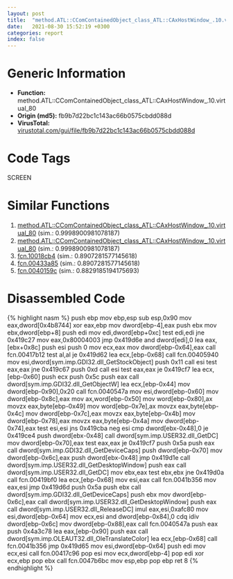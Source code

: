```yaml
---
layout: post
title:  "method.ATL꞉꞉CComContainedObject_class_ATL꞉꞉CAxHostWindow_.10.virtual_80 @ fb9b7d22bc1c143ac66b0575cbdd088d"
date:   2021-08-30 15:52:19 +0300
categories: report
index: false
---
```


# Generic Information
- **Function:** method.ATL꞉꞉CComContainedObject\_class\_ATL꞉꞉CAxHostWindow\_.10.virtual\_80
- **Origin (md5):** fb9b7d22bc1c143ac66b0575cbdd088d
- **VirusTotal:** [virustotal.com/gui/file/fb9b7d22bc1c143ac66b0575cbdd088d][virustotal_ref]

# Code Tags
<span class="tag" id="SCREEN">SCREEN</span>


# Similar Functions

1. [method.ATL꞉꞉CComContainedObject\_class\_ATL꞉꞉CAxHostWindow\_.10.virtual\_80][similar_1_ref] (sim.: 0.9998900981078187)
2. [method.ATL꞉꞉CComContainedObject\_class\_ATL꞉꞉CAxHostWindow\_.10.virtual\_80][similar_2_ref] (sim.: 0.9998900981078187)
3. [fcn.10018cb4][similar_3_ref] (sim.: 0.8907281577145618)
4. [fcn.00433a85][similar_4_ref] (sim.: 0.8907281577145618)
5. [fcn.0040159c][similar_5_ref] (sim.: 0.8829185194175693)


# Disassembled Code

{% highlight nasm %}
push ebp
mov ebp,esp
sub esp,0x90
mov eax,dword[0x4b8744]
xor eax,ebp
mov dword[ebp-4],eax
push ebx
mov ebx,dword[ebp+8]
push edi
mov edi,dword[ebp+0xc]
test edi,edi
jne 0x419c27
mov eax,0x80004003
jmp 0x419d6e
and dword[edi],0
lea eax,[ebx+0x8c]
push esi
push 0
mov ecx,eax
mov dword[ebp-0x64],eax
call fcn.00417b12
test al,al
je 0x419d62
lea ecx,[ebp-0x68]
call fcn.00405940
mov esi,dword[sym.imp.GDI32.dll_GetStockObject]
push 0x11
call esi
test eax,eax
jne 0x419c67
push 0xd
call esi
test eax,eax
je 0x419cf7
lea ecx,[ebp-0x60]
push ecx
push 0x5c
push eax
call dword[sym.imp.GDI32.dll_GetObjectW]
lea ecx,[ebp-0x44]
mov dword[ebp-0x90],0x20
call fcn.0040547a
mov esi,dword[ebp-0x60]
mov dword[ebp-0x8c],eax
mov ax,word[ebp-0x50]
mov word[ebp-0x80],ax
movzx eax,byte[ebp-0x49]
mov word[ebp-0x7e],ax
movzx eax,byte[ebp-0x4c]
mov dword[ebp-0x7c],eax
movzx eax,byte[ebp-0x4b]
mov dword[ebp-0x78],eax
movzx eax,byte[ebp-0x4a]
mov dword[ebp-0x74],eax
test esi,esi
jns 0x419cba
neg esi
cmp dword[ebx-0x48],0
je 0x419ce4
push dword[ebx-0x48]
call dword[sym.imp.USER32.dll_GetDC]
mov dword[ebp-0x70],eax
test eax,eax
je 0x419cf7
push 0x5a
push eax
call dword[sym.imp.GDI32.dll_GetDeviceCaps]
push dword[ebp-0x70]
mov dword[ebp-0x6c],eax
push dword[ebx-0x48]
jmp 0x419d1e
call dword[sym.imp.USER32.dll_GetDesktopWindow]
push eax
call dword[sym.imp.USER32.dll_GetDC]
mov ebx,eax
test ebx,ebx
jne 0x419d0a
call fcn.00419bf0
lea ecx,[ebp-0x68]
mov esi,eax
call fcn.0041b356
mov eax,esi
jmp 0x419d6d
push 0x5a
push ebx
call dword[sym.imp.GDI32.dll_GetDeviceCaps]
push ebx
mov dword[ebp-0x6c],eax
call dword[sym.imp.USER32.dll_GetDesktopWindow]
push eax
call dword[sym.imp.USER32.dll_ReleaseDC]
imul eax,esi,0xafc80
mov esi,dword[ebp-0x64]
mov ecx,esi
and dword[ebp-0x84],0
cdq
idiv dword[ebp-0x6c]
mov dword[ebp-0x88],eax
call fcn.0040547a
push eax
push 0x4a3c78
lea eax,[ebp-0x90]
push eax
call dword[sym.imp.OLEAUT32.dll_OleTranslateColor]
lea ecx,[ebp-0x68]
call fcn.0041b356
jmp 0x419d65
mov esi,dword[ebp-0x64]
push edi
mov ecx,esi
call fcn.00417c96
pop esi
mov ecx,dword[ebp-4]
pop edi
xor ecx,ebp
pop ebx
call fcn.0047b6bc
mov esp,ebp
pop ebp
ret 8
{% endhighlight %}


[similar_1_ref]: /report/method.ATL꞉꞉CComContainedObject_class_ATL꞉꞉CAxHostWindow_.10.virtual_80@152885a790b99953ce23874f0947b7bd
[similar_2_ref]: /report/method.ATL꞉꞉CComContainedObject_class_ATL꞉꞉CAxHostWindow_.10.virtual_80@912f1d013a0d6151bc7a7cef6da1b2a0
[similar_3_ref]: /report/fcn.10018cb4@481b545f5c18f2fce1caac67ddc419e8
[similar_4_ref]: /report/fcn.00433a85@44e1ffcf4e71f4505c09d520fd75f1e4
[similar_5_ref]: /report/fcn.0040159c@588e58b795d90bc66462e36cf410fee4
[virustotal_ref]: https://www.virustotal.com/gui/file/fb9b7d22bc1c143ac66b0575cbdd088d